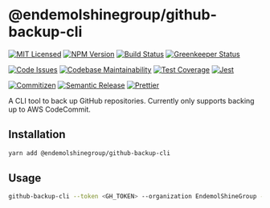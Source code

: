 # @endemolshinegroup/github-backup-cli

[![MIT Licensed][icon-license]][link-license]
[![NPM Version][icon-npm]][link-npm]
[![Build Status][icon-ci]][link-ci]
[![Greenkeeper Status][icon-greenkeeper]][link-greenkeeper]

[![Code Issues][icon-issues]][link-issues]
[![Codebase Maintainability][icon-maintainability]][link-maintainability]
[![Test Coverage][icon-coverage]][link-coverage]
[![Jest][icon-jest]][link-jest]

[![Commitizen][icon-commitizen]][link-commitizen]
[![Semantic Release][icon-semantic-release]][link-semantic-release]
[![Prettier][icon-prettier]][link-prettier]

A CLI tool to back up GitHub repositories. Currently only supports backing up
to AWS CodeCommit.

## Installation

```bash
yarn add @endemolshinegroup/github-backup-cli
```

## Usage

```bash
github-backup-cli --token <GH_TOKEN> --organization EndemolShineGroup --region us-east-1
```

[icon-license]: https://img.shields.io/github/license/EndemolShineGroup/github-backup-cli.svg?longCache=true&style=flat-square
[link-license]: LICENSE
[icon-npm]: https://img.shields.io/npm/v/@endemolshinegroup/github-backup-cli.svg?longCache=true&style=flat-square
[link-npm]: https://www.npmjs.com/package/@endemolshinegroup/github-backup-cli
[icon-ci]: https://img.shields.io/travis/com/EndemolShineGroup/github-backup-cli.svg?longCache=true&style=flat-square
[link-ci]: https://travis-ci.com/EndemolShineGroup/github-backup-cli
[icon-greenkeeper]: https://img.shields.io/badge/greenkeeper-enabled-brightgreen.svg?longCache=true&style=flat-square
[link-greenkeeper]: https://greenkeeper.io/

[icon-issues]: https://img.shields.io/codeclimate/issues/EndemolShineGroup/github-backup-cli.svg?longCache=true&style=flat-square
[link-issues]: https://codeclimate.com/github/EndemolShineGroup/github-backup-cli/issues
[icon-maintainability]: https://img.shields.io/codeclimate/maintainability/EndemolShineGroup/github-backup-cli.svg?longCache=true&style=flat-square
[link-maintainability]: https://codeclimate.com/github/EndemolShineGroup/github-backup-cli
[icon-coverage]: https://img.shields.io/codecov/c/github/EndemolShineGroup/github-backup-cli/develop.svg?longCache=true&style=flat-square
[link-coverage]: https://codecov.io/gh/EndemolShineGroup/github-backup-cli

[icon-jest]: https://img.shields.io/badge/tested_with-jest-99424f.svg?longCache=true&style=flat-square
[link-jest]: https://jestjs.io/

[icon-commitizen]: https://img.shields.io/badge/commitizen-friendly-brightgreen.svg?longCache=true&style=flat-square
[link-commitizen]: http://commitizen.github.io/cz-cli/
[icon-semantic-release]: https://img.shields.io/badge/%20%20%F0%9F%93%A6%F0%9F%9A%80-semantic--release-e10079.svg?longCache=true&style=flat-square
[link-semantic-release]: https://semantic-release.gitbooks.io/semantic-release/
[icon-prettier]: https://img.shields.io/badge/code_style-prettier-ff69b4.svg?longCache=true&style=flat-square
[link-prettier]: https://prettier.io/

